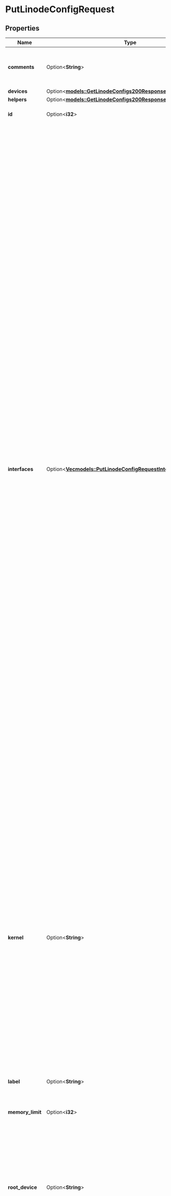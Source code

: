 # PutLinodeConfigRequest

## Properties

Name | Type | Description | Notes
------------ | ------------- | ------------- | -------------
**comments** | Option<**String**> | Optional field for arbitrary user comments on this configuration. | [optional]
**devices** | Option<[**models::GetLinodeConfigs200ResponseDataInnerDevices**](get_linode_configs_200_response_data_inner_devices.md)> |  | [optional]
**helpers** | Option<[**models::GetLinodeConfigs200ResponseDataInnerHelpers**](get_linode_configs_200_response_data_inner_helpers.md)> |  | [optional]
**id** | Option<**i32**> | __Read-only__ The ID of this Config. | [optional][readonly]
**interfaces** | Option<[**Vec<models::PutLinodeConfigRequestInterfacesInner>**](put_linode_config_request_interfaces_inner.md)> | An array of Network Interfaces to add to this Linode's Configuration Profile. At least one and up to three Interface objects can exist in this array. The position in the array determines which of the Linode's network Interfaces is configured:  - First [0]:  eth0 - Second [1]: eth1 - Third [2]:  eth2  When updating a Linode's Interfaces, _each Interface must be redefined_. An empty `interfaces` array results in a default `public` type Interface configuration only.  If no public Interface is configured, public IP addresses are still assigned to the Linode but will not be usable without manual configuration.  __Note__. Changes to Linode Interface configurations can be enabled by rebooting the Linode.  `vpc` details  See the [VPC documentation](https://www.linode.com/docs/products/networking/vpc/#technical-specifications) guide for its specifications and limitations.  `vlan` details  - Only Next Generation Network (NGN) data centers support VLANs. Run the [List regions](https://techdocs.akamai.com/linode-api/reference/get-regions) operation to view the capabilities of data center regions. If a VLAN is attached to your Linode and you attempt to migrate or clone it to a non-NGN data center, the migration or cloning will not initiate. If a Linode cannot be migrated or cloned because of an incompatibility, you will be prompted to select a different data center or contact support. - See the [VLANs Overview](https://www.linode.com/docs/products/networking/vlans/#technical-specifications) guide to view additional specifications and limitations. | [optional]
**kernel** | Option<**String**> | The ID of the kernel used to boot a Linode. Run the [List kernels](https://techdocs.akamai.com/linode-api/reference/get-kernels) operation to see all available kernels. Here are some commonly used kernels:  - `linode/latest-64bit`. This is the default, our latest kernel at the time of an instance boot or reboot.  - `linode/grub2`. The upstream distribution-supplied kernel that's installed on the primary disk, or a custom kernel if installed.  - `linode/direct-disk`. The master boot record (MBR) of the primary disk or root device. Use this in place of a Linux kernel. | [optional][default to linode/latest-64bit]
**label** | Option<**String**> | __Filterable__ The name of the configuration for display in Akamai Cloud Manager. | [optional]
**memory_limit** | Option<**i32**> | Defaults to the total RAM of the Linode. | [optional]
**root_device** | Option<**String**> | The root device to boot.  > 📘  - If you leave this empty or set an invalid value, the root device defaults to `/dev/sda`.  - If you specify a device at the root device location and it's not mounted, the Linode won't boot until a device is mounted. | [optional]
**run_level** | Option<**String**> | Defines the state of your Linode after booting. Defaults to `default`. | [optional]
**virt_mode** | Option<**String**> | Controls the virtualization mode. Defaults to `paravirt`.  - `paravirt` is suitable for most cases. Linodes running in `paravirt` mode share some qualities with the host, ultimately making it run faster since there is less transition between it and the host.  - `fullvirt` affords more customization, but is slower because 100% of the VM is virtualized. | [optional]

[[Back to Model list]](../README.md#documentation-for-models) [[Back to API list]](../README.md#documentation-for-api-endpoints) [[Back to README]](../README.md)


